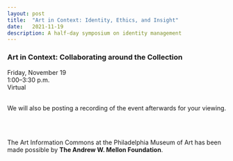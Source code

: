 ```yaml
---
layout: post 
title:  "Art in Context: Identity, Ethics, and Insight"
date:   2021-11-19
description: A half-day symposium on identity management
---
```


### Art in Context: Collaborating around the Collection

Friday, November 19<br>
1:00–3:30 p.m.<br>
Virtual<br><br>

We will also be posting a recording of the event afterwards for your viewing.


<br><br>

The Art Information Commons at the Philadelphia Museum of Art has been made possible by <b>The Andrew W. Mellon Foundation</b>.
